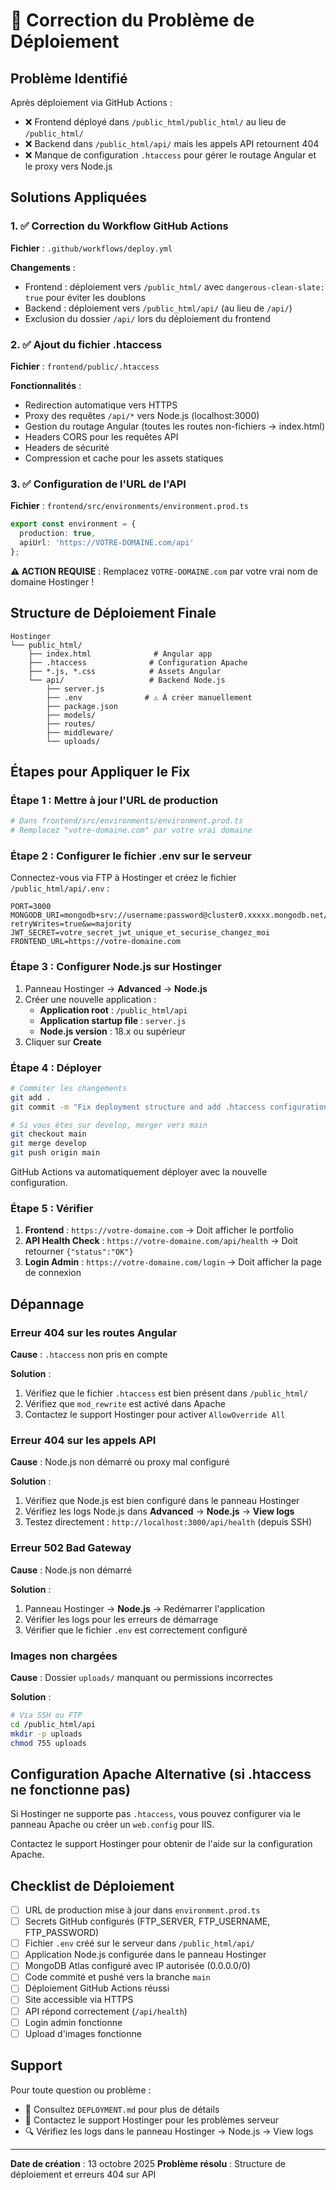 # 🔧 Correction du Problème de Déploiement

## Problème Identifié

Après déploiement via GitHub Actions :
- ❌ Frontend déployé dans `/public_html/public_html/` au lieu de `/public_html/`
- ❌ Backend dans `/public_html/api/` mais les appels API retournent 404
- ❌ Manque de configuration `.htaccess` pour gérer le routage Angular et le proxy vers Node.js

## Solutions Appliquées

### 1. ✅ Correction du Workflow GitHub Actions

**Fichier** : `.github/workflows/deploy.yml`

**Changements** :
- Frontend : déploiement vers `/public_html/` avec `dangerous-clean-slate: true` pour éviter les doublons
- Backend : déploiement vers `/public_html/api/` (au lieu de `/api/`)
- Exclusion du dossier `/api/` lors du déploiement du frontend

### 2. ✅ Ajout du fichier .htaccess

**Fichier** : `frontend/public/.htaccess`

**Fonctionnalités** :
- Redirection automatique vers HTTPS
- Proxy des requêtes `/api/*` vers Node.js (localhost:3000)
- Gestion du routage Angular (toutes les routes non-fichiers → index.html)
- Headers CORS pour les requêtes API
- Headers de sécurité
- Compression et cache pour les assets statiques

### 3. ✅ Configuration de l'URL de l'API

**Fichier** : `frontend/src/environments/environment.prod.ts`

```typescript
export const environment = {
  production: true,
  apiUrl: 'https://VOTRE-DOMAINE.com/api'
};
```

**⚠️ ACTION REQUISE** : Remplacez `VOTRE-DOMAINE.com` par votre vrai nom de domaine Hostinger !

## Structure de Déploiement Finale

```
Hostinger
└── public_html/
    ├── index.html              # Angular app
    ├── .htaccess              # Configuration Apache
    ├── *.js, *.css            # Assets Angular
    └── api/                   # Backend Node.js
        ├── server.js
        ├── .env              # ⚠️ À créer manuellement
        ├── package.json
        ├── models/
        ├── routes/
        ├── middleware/
        └── uploads/
```

## Étapes pour Appliquer le Fix

### Étape 1 : Mettre à jour l'URL de production

```bash
# Dans frontend/src/environments/environment.prod.ts
# Remplacez "votre-domaine.com" par votre vrai domaine
```

### Étape 2 : Configurer le fichier .env sur le serveur

Connectez-vous via FTP à Hostinger et créez le fichier `/public_html/api/.env` :

```env
PORT=3000
MONGODB_URI=mongodb+srv://username:password@cluster0.xxxxx.mongodb.net/luzartwork?retryWrites=true&w=majority
JWT_SECRET=votre_secret_jwt_unique_et_securise_changez_moi
FRONTEND_URL=https://votre-domaine.com
```

### Étape 3 : Configurer Node.js sur Hostinger

1. Panneau Hostinger → **Advanced** → **Node.js**
2. Créer une nouvelle application :
   - **Application root** : `/public_html/api`
   - **Application startup file** : `server.js`
   - **Node.js version** : 18.x ou supérieur
3. Cliquer sur **Create**

### Étape 4 : Déployer

```bash
# Commiter les changements
git add .
git commit -m "Fix deployment structure and add .htaccess configuration"

# Si vous êtes sur develop, merger vers main
git checkout main
git merge develop
git push origin main
```

GitHub Actions va automatiquement déployer avec la nouvelle configuration.

### Étape 5 : Vérifier

1. **Frontend** : `https://votre-domaine.com` → Doit afficher le portfolio
2. **API Health Check** : `https://votre-domaine.com/api/health` → Doit retourner `{"status":"OK"}`
3. **Login Admin** : `https://votre-domaine.com/login` → Doit afficher la page de connexion

## Dépannage

### Erreur 404 sur les routes Angular

**Cause** : `.htaccess` non pris en compte

**Solution** :
1. Vérifiez que le fichier `.htaccess` est bien présent dans `/public_html/`
2. Vérifiez que `mod_rewrite` est activé dans Apache
3. Contactez le support Hostinger pour activer `AllowOverride All`

### Erreur 404 sur les appels API

**Cause** : Node.js non démarré ou proxy mal configuré

**Solution** :
1. Vérifiez que Node.js est bien configuré dans le panneau Hostinger
2. Vérifiez les logs Node.js dans **Advanced** → **Node.js** → **View logs**
3. Testez directement : `http://localhost:3000/api/health` (depuis SSH)

### Erreur 502 Bad Gateway

**Cause** : Node.js non démarré

**Solution** :
1. Panneau Hostinger → **Node.js** → Redémarrer l'application
2. Vérifier les logs pour les erreurs de démarrage
3. Vérifier que le fichier `.env` est correctement configuré

### Images non chargées

**Cause** : Dossier `uploads/` manquant ou permissions incorrectes

**Solution** :
```bash
# Via SSH ou FTP
cd /public_html/api
mkdir -p uploads
chmod 755 uploads
```

## Configuration Apache Alternative (si .htaccess ne fonctionne pas)

Si Hostinger ne supporte pas `.htaccess`, vous pouvez configurer via le panneau Apache ou créer un `web.config` pour IIS.

Contactez le support Hostinger pour obtenir de l'aide sur la configuration Apache.

## Checklist de Déploiement

- [ ] URL de production mise à jour dans `environment.prod.ts`
- [ ] Secrets GitHub configurés (FTP_SERVER, FTP_USERNAME, FTP_PASSWORD)
- [ ] Fichier `.env` créé sur le serveur dans `/public_html/api/`
- [ ] Application Node.js configurée dans le panneau Hostinger
- [ ] MongoDB Atlas configuré avec IP autorisée (0.0.0.0/0)
- [ ] Code commité et pushé vers la branche `main`
- [ ] Déploiement GitHub Actions réussi
- [ ] Site accessible via HTTPS
- [ ] API répond correctement (`/api/health`)
- [ ] Login admin fonctionne
- [ ] Upload d'images fonctionne

## Support

Pour toute question ou problème :
- 📖 Consultez `DEPLOYMENT.md` pour plus de détails
- 💬 Contactez le support Hostinger pour les problèmes serveur
- 🔍 Vérifiez les logs dans le panneau Hostinger → Node.js → View logs

---

**Date de création** : 13 octobre 2025
**Problème résolu** : Structure de déploiement et erreurs 404 sur API
